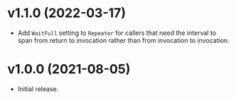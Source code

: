 # v1.1.0 (2022-03-17)
- Add `WaitFull` setting to `Repeater` for callers that need the interval to span from return to invocation rather than from invocation to invocation.

# v1.0.0 (2021-08-05)
- Initial release.
